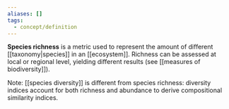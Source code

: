 ```yaml
---
aliases: []
tags:
  - concept/definition
---
```

**Species richness** is a metric used to represent the amount of different [[taxonomy|species]] in an [[ecosystem]]. Richness can be assessed at local or regional level, yielding different results (see [[measures of biodiversity]]).

Note: [[species diversity]] is different from species richness: diversity indices account for both richness and abundance to derive compositional similarity indices.